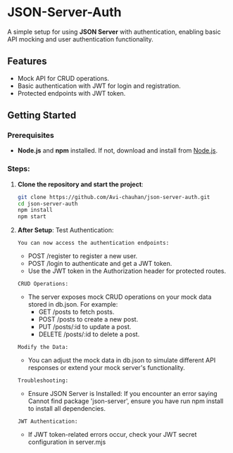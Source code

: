 # JSON-Server-Auth

A simple setup for using **JSON Server** with authentication, enabling basic API mocking and user authentication functionality.

## Features

- Mock API for CRUD operations.
- Basic authentication with JWT for login and registration.
- Protected endpoints with JWT token.

## Getting Started

### Prerequisites

- **Node.js** and **npm** installed. If not, download and install from [Node.js](https://nodejs.org/).

### Steps:

1. **Clone the repository and start the project**:
   ```bash
   git clone https://github.com/Avi-chauhan/json-server-auth.git
   cd json-server-auth
   npm install
   npm start
   ```
2. **After Setup**:
   Test Authentication:

   `You can now access the authentication endpoints:`
   - POST /register to register a new user.
   - POST /login to authenticate and get a JWT token.
   - Use the JWT token in the Authorization header for protected routes.

   `CRUD Operations:`
   - The server exposes mock CRUD operations on your mock data stored in db.json. For example:
     - GET /posts to fetch posts.
     - POST /posts to create a new post.
     - PUT /posts/:id to update a post.
     - DELETE /posts/:id to delete a post.
   
   `Modify the Data:`
   - You can adjust the mock data in db.json to simulate different API responses or extend your mock server's functionality.

   `Troubleshooting:`
   - Ensure JSON Server is Installed: If you encounter an error saying Cannot find package 'json-server', ensure you have run npm install to install all dependencies.

   `JWT Authentication:`
   - If JWT token-related errors occur, check your JWT secret configuration in server.mjs
